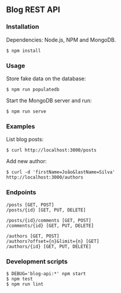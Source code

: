 ## Blog REST API

### Installation
Dependencies: Node.js, NPM and MongoDB.
```
$ npm install
```
### Usage
Store fake data on the database:
```
$ npm run populatedb
```
Start the MongoDB server and run:
```
$ npm run serve
```
### Examples
List blog posts:
```
$ curl http://localhost:3000/posts 
```
Add new author:
```
$ curl -d 'firstName=João&lastName=Silva' http://localhost:3000/authors 
```
### Endpoints
```
/posts [GET, POST]
/posts/{id} [GET, PUT, DELETE]

/posts/{id}/comments [GET, POST]
/comments/{id} [GET, PUT, DELETE]

/authors [GET, POST]
/authors?offset={n}&limit={n} [GET]
/authors/{id} [GET, PUT, DELETE]
```
### Development scripts
```
$ DEBUG='blog-api:*' npm start
$ npm test
$ npm run lint
```
